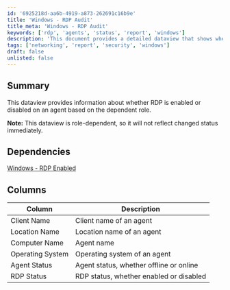 ```yaml
---
id: '6925218d-aa6b-4919-a873-262691c16b9e'
title: 'Windows - RDP Audit'
title_meta: 'Windows - RDP Audit'
keywords: ['rdp', 'agents', 'status', 'report', 'windows']
description: 'This document provides a detailed dataview that shows whether RDP is enabled or disabled on agents, based on their dependent roles. It includes important information such as client name, location name, computer name, operating system, agent status, and RDP status. Note that the dataview reflects role-dependent changes and may not show immediate status updates.'
tags: ['networking', 'report', 'security', 'windows']
draft: false
unlisted: false
---
```


## Summary

This dataview provides information about whether RDP is enabled or disabled on an agent based on the dependent role.

**Note:** This dataview is role-dependent, so it will not reflect changed status immediately.

## Dependencies

[Windows - RDP Enabled](<../roles/Windows - RDP Enabled.md>)

## Columns

| Column              | Description                                 |
|---------------------|---------------------------------------------|
| Client Name         | Client name of an agent                     |
| Location Name       | Location name of an agent                   |
| Computer Name       | Agent name                                  |
| Operating System    | Operating system of an agent                |
| Agent Status        | Agent status, whether offline or online     |
| RDP Status          | RDP status, whether enabled or disabled     |



